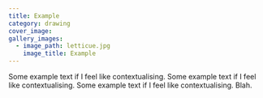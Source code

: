 ```yaml
---
title: Example
category: drawing
cover_image:
gallery_images:
  - image_path: letticue.jpg
    image_title: Example
---
```


Some example text if I feel like contextualising. Some example text if I feel like contextualising. Some example text if I feel like contextualising. Blah.
